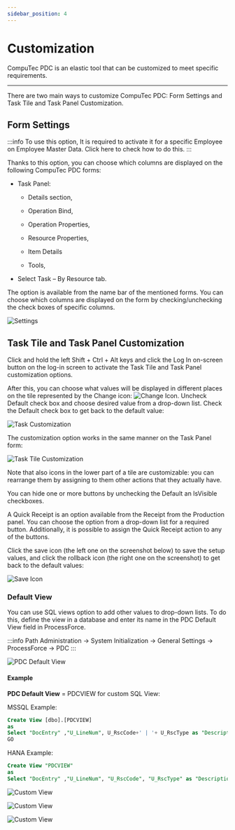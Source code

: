 ```yaml
---
sidebar_position: 4
---
```


# Customization

CompuTec PDC is an elastic tool that can be customized to meet specific requirements.

---

There are two main ways to customize CompuTec PDC: Form Settings and Task Tile and Task Panel Customization.

## Form Settings

:::info
To use this option, It is required to activate it for a specific Employee on Employee Master Data. Click here to check how to do this.
:::

Thanks to this option, you can choose which columns are displayed on the following CompuTec PDC forms:

- Task Panel:

  - Details section,

  - Operation Bind,

  - Operation Properties,

  - Resource Properties,

  - Item Details

  - Tools,

- Select Task – By Resource tab.

The option is available from the name bar of the mentioned forms. You can choose which columns are displayed on the form by checking/unchecking the check boxes of specific columns.

![Settings](./media/customization/pdc-customization-settings.png)

## Task Tile and Task Panel Customization

Click and hold the left Shift + Ctrl + Alt keys and click the Log In on-screen button on the log-in screen to activate the Task Tile and Task Panel customization options.

After this, you can choose what values will be displayed in different places on the tile represented by the Change icon: ![Change Icon](./media/customization/change-icon.png). Uncheck Default check box and choose desired value from a drop-down list. Check the Default check box to get back to the default value:

![Task Customization](./media/customization/task-panel-customization.png)

The customization option works in the same manner on the Task Panel form:

![Task Tile Customization](./media/customization/task-tile-customization.png)

Note that also icons in the lower part of a tile are customizable: you can rearrange them by assigning to them other actions that they actually have.

You can hide one or more buttons by unchecking the Default an IsVisible checkboxes.

A Quick Receipt is an option available from the Receipt from the Production panel. You can choose the option from a drop-down list for a required button. Additionally, it is possible to assign the Quick Receipt action to any of the buttons.

Click the save icon (the left one on the screenshot below) to save the setup values, and click the rollback icon (the right one on the screenshot) to get back to the default values:

![Save Icon](./media/customization/save-icon.png)

### Default View

You can use SQL views option to add other values to drop-down lists. To do this, define the view in a database and enter its name in the PDC Default View field in ProcessForce.

:::info Path
Administration → System Initialization → General Settings → ProcessForce → PDC
:::

![PDC Default View](./media/customization/pdc-default-view.png)

#### Example

**PDC Default View** = PDCVIEW for custom SQL View:

MSSQL Example:

```SQL
Create View [dbo].[PDCVIEW]
as
Select "DocEntry" ,"U_LineNum", U_RscCode+' | '+ U_RscType as "Description" from [@CT_PF_MOR16]
GO
```

HANA Example:

```SQL
Create View "PDCVIEW"
as
Select "DocEntry" ,"U_LineNum", "U_RscCode", "U_RscType" as "Description" from "@CT_PF_MOR16"
```

![Custom View](./media/customization/pdc-custom-view-1.jpg)

![Custom View](./media/customization/pdc-custom-view-2.jpg)

![Custom View](./media/customization/pdc-custom-view-3.jpg)
